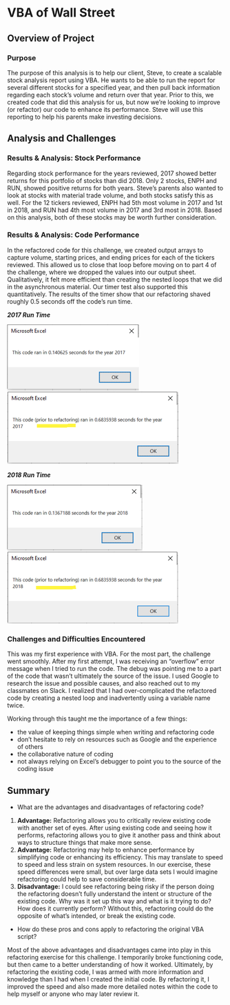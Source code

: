# VBA of Wall Street

## Overview of Project

### Purpose

The purpose of this analysis is to help our client, Steve, to create a scalable stock analysis report using VBA. He wants to be able to run the report for several different stocks for a specified year, and then pull back information regarding each stock’s volume and return over that year. Prior to this, we created code that did this analysis for us, but now we’re looking to improve (or refactor) our code to enhance its performance. Steve will use this reporting to help his parents make investing decisions.

## Analysis and Challenges

### Results & Analysis: Stock Performance

Regarding stock performance for the years reviewed, 2017 showed better returns for this portfolio of stocks than did 2018. Only 2 stocks, ENPH and RUN, showed positive returns for both years. Steve’s parents also wanted to look at stocks with material trade volume, and both stocks satisfy this as well. For the 12 tickers reviewed, ENPH had 5th most volume in 2017 and 1st in 2018, and RUN had 4th most volume in 2017 and 3rd most in 2018. Based on this analysis, both of these stocks may be worth further consideration.

### Results & Analysis: Code Performance

In the refactored code for this challenge, we created output arrays to capture volume, starting prices, and ending prices for each of the tickers reviewed. This allowed us to close that loop before moving on to part 4 of the challenge, where we dropped the values into our output sheet. Qualitatively, it felt more efficient than creating the nested loops that we did in the asynchronous material. Our timer test also supported this quantitatively. The results of the timer show that our refactoring shaved roughly 0.5 seconds off the code’s run time.

***2017 Run Time***

![2017 Refactored Run Time](/Resources/VBA_Challenge_2017.PNG)
![2017 Old Run Time](/Resources/VBA_Challenge_2017_old.PNG)

***2018 Run Time***

![2018 Refactored Run Time](/Resources/VBA_Challenge_2018.PNG)
![2018 Old Run Time](/Resources/VBA_Challenge_2018_old.PNG)

### Challenges and Difficulties Encountered

This was my first experience with VBA. For the most part, the challenge went smoothly. After my first attempt, I was receiving an “overflow” error message when I tried to run the code. The debug was pointing me to a part of the code that wasn’t ultimately the source of the issue. I used Google to research the issue and possible causes, and also reached out to my classmates on Slack. I realized that I had over-complicated the refactored code by creating a nested loop and inadvertently using a variable name twice.

Working through this taught me the importance of a few things:
- the value of keeping things simple when writing and refactoring code
- don’t hesitate to rely on resources such as Google and the experience of others
- the collaborative nature of coding
- not always relying on Excel’s debugger to point you to the source of the coding issue

## Summary

- What are the advantages and disadvantages of refactoring code?

1. **Advantage:** Refactoring allows you to critically review existing code with another set of eyes. After using existing code and seeing how it performs, refactoring allows you to give it another pass and think about ways to structure things that make more sense.
2. **Advantage:** Refactoring may help to enhance performance by simplifying code or enhancing its efficiency. This may translate to speed to speed and less strain on system resources. In our exercise, these speed differences were small, but over large data sets I would imagine refactoring could help to save considerable time.
3. **Disadvantage:** I could see refactoring being risky if the person doing the refactoring doesn’t fully understand the intent or structure of the existing code. Why was it set up this way and what is it trying to do? How does it currently perform? Without this, refactoring could do the opposite of what’s intended, or break the existing code.

- How do these pros and cons apply to refactoring the original VBA script?

Most of the above advantages and disadvantages came into play in this refactoring exercise for this challenge. I temporarily broke functioning code, but then came to a better understanding of how it worked. Ultimately, by refactoring the existing code, I was armed with more information and knowledge than I had when I created the initial code. By refactoring it, I improved the speed and also made more detailed notes within the code to help myself or anyone who may later review it.
